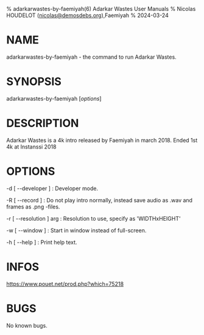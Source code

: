 % adarkarwastes-by-faemiyah(6) Adarkar Wastes User Manuals
% Nicolas HOUDELOT (nicolas@demosdebs.org),Faemiyah
% 2024-03-24

# NAME
adarkarwastes-by-faemiyah - the command to run Adarkar Wastes.

# SYNOPSIS
adarkarwastes-by-faemiyah [*options*]

# DESCRIPTION
Adarkar Wastes is a 4k intro released by Faemiyah in march 2018.
Ended 1st 4k at Instanssi 2018

# OPTIONS
\-d [ --developer ]
:    Developer mode.
 
\-R [ --record ]
:    Do not play intro normally, instead save audio as .wav and frames as .png -files.

\-r [ --resolution ] arg
:    Resolution to use, specify as 'WIDTHxHEIGHT'

\-w [ --window ]
:    Start in window instead of full-screen.
      
\-h [ --help ] 
:    Print help text.

# INFOS
https://www.pouet.net/prod.php?which=75218

# BUGS
No known bugs.
